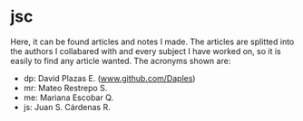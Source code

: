 # jsc
Here, it can be found articles and notes I made. The articles are splitted into the authors I collabared with and every subject 
I have worked on, so it is easily to find any article wanted. The acronyms shown are:

* dp: David Plazas E. (www.github.com/Daples)
* mr: Mateo Restrepo S.
* me: Mariana Escobar Q.
* js: Juan S. Cárdenas R.

